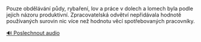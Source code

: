 
Pouze obdělávání půdy, rybaření, lov a práce v dolech a lomech byla podle jejich názoru produktivní. Zpracovatelská odvětví nepřidávala hodnotě používaných surovin nic více než hodnotu věcí spotřebovaných pracovníky.

[🔊 Poslechnout audio](/data/7-paragraphs/audio/chapter_35/para_008-Pouze-obdlvn-pdy-rybaen-lov-a-prce-v-dol.mp3)
